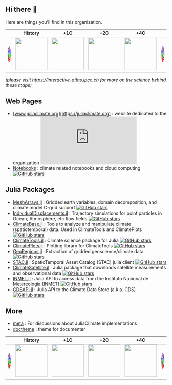 ## Hi there 👋

<!--

**Here are some ideas to get you started:**

🙋‍♀️ A short introduction - what is your organization all about?
🌈 Contribution guidelines - how can the community get involved?
👩‍💻 Useful resources - where can the community find your docs? Is there anything else the community should know?
🍿 Fun facts - what does your team eat for breakfast?
🧙 Remember, you can do mighty things with the power of [Markdown](https://docs.github.com/github/writing-on-github/getting-started-with-writing-and-formatting-on-github/basic-writing-and-formatting-syntax)
-->

Here are things you'll find in this organization.

| | History | +1C | +2C | +4C | |
|:-------------------------------------:|:-------------------------------------:|:-------------------------------------:|:-------------------------------------:|:-------------------------------------:|:-------------------------------------:|
| <img src="https://github.com/JuliaClimate/meta/raw/master/docs/juliaclimatelogo.png" width="50" height="50"> | <img src="https://user-images.githubusercontent.com/20276764/143275888-ff02f149-225f-45ac-ae5e-1049e15ab215.png" width="100" height="100"> | <img src="https://user-images.githubusercontent.com/20276764/143275851-c165be3b-ca6e-44ab-bcd0-3598c04f2ab6.png" width="100" height="100"> | <img src="https://user-images.githubusercontent.com/20276764/143279553-41c0a2b7-081f-42f9-b285-c4166b81770e.png" width="100" height="100"> | <img src="https://user-images.githubusercontent.com/20276764/143278660-3dc6dbdf-e037-4de8-a976-d0a5a1b48e14.png" width="100" height="100"> | <img src="https://github.com/JuliaClimate/meta/raw/master/docs/juliaclimatelogo.png" width="50" height="50">

_(please visit <https://interactive-atlas.ipcc.ch> for more on the science behind these maps)_

## Web Pages

- [www.juliaclimate.org](https://juliaclimate.org) : website dedicated to the organization [![GitHub stars](https://badgen.net/github/stars/JuliaClimate/www.juliaclimate.org)](https://GitHub.com/JuliaClimate/www.juliaclimate.org/stargazers/)
- [Notebooks](https://juliaclimate.github.io/Notebooks/) : climate related notebooks and cloud computing [![GitHub stars](https://badgen.net/github/stars/JuliaClimate/Notebooks)](https://GitHub.com/JuliaClimate/Notebooks/stargazers/)

## Julia Packages

- [MeshArrays.jl](https://github.com/JuliaClimate/MeshArrays.jl) : Gridded earth variables, domain decomposition, and climate model C-grid support [![GitHub stars](https://badgen.net/github/stars/JuliaClimate/MeshArrays.jl)](https://GitHub.com/JuliaClimate/MeshArrays.jl/stargazers/)
- [IndividualDisplacements.jl](https://github.com/JuliaClimate/IndividualDisplacements.jl) : Trajectory simulations for point particles in Ocean, Atmosphere, etc flow fields [![GitHub stars](https://badgen.net/github/stars/JuliaClimate/IndividualDisplacements.jl)](https://GitHub.com/JuliaClimate/IndividualDisplacements.jl/stargazers/)
- [ClimateBase.jl](https://github.com/JuliaClimate/ClimateBase.jl) : Tools to analyze and manipulate climate (spatiotemporal) data. Used in ClimateTools and ClimatePlots [![GitHub stars](https://badgen.net/github/stars/JuliaClimate/ClimateBase.jl)](https://GitHub.com/JuliaClimate/ClimateBase.jl/stargazers/)
- [ClimateTools.jl](https://github.com/JuliaClimate/ClimateTools.jl) : Climate science package for Julia [![GitHub stars](https://badgen.net/github/stars/JuliaClimate/ClimateTools.jl)](https://GitHub.com/JuliaClimate/ClimateTools.jl/stargazers/)
- [ClimatePlots.jl](https://github.com/JuliaClimate/ClimatePlots.jl) : Plotting library for ClimateTools [![GitHub stars](https://badgen.net/github/stars/JuliaClimate/ClimatePlots.jl)](https://GitHub.com/JuliaClimate/ClimatePlots.jl/stargazers/)
- [GeoRegions.jl](https://github.com/JuliaClimate/GeoRegions.jl) : Extraction of gridded geoscience/climate data [![GitHub stars](https://badgen.net/github/stars/JuliaClimate/GeoRegions.jl)](https://GitHub.com/JuliaClimate/GeoRegions.jl/stargazers/)
- [STAC.jl](https://github.com/JuliaClimate/STAC.jl) : SpatioTemporal Asset Catalog (STAC) julia client [![GitHub stars](https://badgen.net/github/stars/JuliaClimate/STAC.jl)](https://GitHub.com/JuliaClimate/STAC.jl/stargazers/)
- [ClimateSatellite.jl](https://github.com/JuliaClimate/ClimateSatellite.jl) : Julia package that downloads satellite measurements and observational data [![GitHub stars](https://badgen.net/github/stars/JuliaClimate/ClimateSatellite.jl)](https://GitHub.com/JuliaClimate/ClimateSatellite.jl/stargazers/)
- [INMET.jl](https://github.com/JuliaClimate/INMET.jl) : Julia API to access data from the Instituto Nacional de Metereologia (INMET) [![GitHub stars](https://badgen.net/github/stars/JuliaClimate/INMET.jl)](https://GitHub.com/JuliaClimate/INMET.jl/stargazers/)
- [CDSAPI.jl](https://github.com/JuliaClimate/CDSAPI.jl) : Julia API to the Climate Data Store (a.k.a. CDS) [![GitHub stars](https://badgen.net/github/stars/JuliaClimate/CDSAPI.jl)](https://GitHub.com/JuliaClimate/CDSAPI.jl/stargazers/)

## More

- [meta](https://github.com/JuliaClimate/meta) : For discussions about JuliaClimate implementations
- [doctheme](https://github.com/JuliaClimate/doctheme) : theme for documenter

| | History | +1C | +2C | +4C | |
|:-------------------------------------:|:-------------------------------------:|:-------------------------------------:|:-------------------------------------:|:-------------------------------------:|:-------------------------------------:|
| <img src="https://github.com/JuliaClimate/meta/raw/master/docs/juliaclimatelogo.png" width="50" height="50"> | <img src="https://user-images.githubusercontent.com/20276764/143275888-ff02f149-225f-45ac-ae5e-1049e15ab215.png" width="100" height="100"> | <img src="https://user-images.githubusercontent.com/20276764/143275851-c165be3b-ca6e-44ab-bcd0-3598c04f2ab6.png" width="100" height="100"> | <img src="https://user-images.githubusercontent.com/20276764/143279553-41c0a2b7-081f-42f9-b285-c4166b81770e.png" width="100" height="100"> | <img src="https://user-images.githubusercontent.com/20276764/143278660-3dc6dbdf-e037-4de8-a976-d0a5a1b48e14.png" width="100" height="100"> | <img src="https://github.com/JuliaClimate/meta/raw/master/docs/juliaclimatelogo.png" width="50" height="50">

